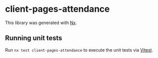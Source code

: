 # client-pages-attendance

This library was generated with [Nx](https://nx.dev).

## Running unit tests

Run `nx test client-pages-attendance` to execute the unit tests via [Vitest](https://vitest.dev/).
